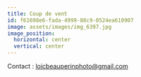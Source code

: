 ```yaml
---
title: Coup de vent
id: f61698e6-fada-4999-88c9-0524ea610907
image: assets/images/img_6397.jpg
image_position:
  horizontal: center
  vertical: center
---
```

Contact : [loicbeauperinphoto@gmail.com](loicbeauperinphoto@gmail.com)

